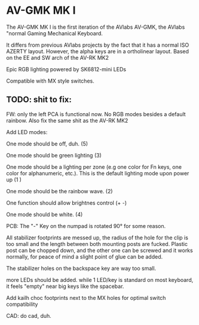 
# AV-GMK MK I

  

The AV-GMK MK I is the first iteration of the AVlabs AV-GMK, the AVlabs "normal Gaming Mechanical Keyboard.

It differs from previous AVlabs projects by the fact that it has a normal ISO AZERTY layout. However, the alpha keys are in a ortholinear layout.
Based on the EE and SW arch of the AV-RK MK2

Epic RGB lighting powered by SK6812-mini LEDs

Compatible with MX style switches.

  
  

## TODO: shit to fix:

  

FW: only the left PCA is functional now. No RGB modes besides a default rainbow. Also fix the same shit as the AV-RK MK2

Add LED modes:

One mode should be off, duh. (5)

One mode should be green lighting (3)

One mode should be a lighting per zone (e.g one color for Fn keys, one color for alphanumeric, etc.). This is the default lighting mode upon power up (1 )

One mode should be the rainbow wave.  (2)

One function should allow brightnes control (+ -)

One mode should be white. (4)



  
  

PCB: The "-" Key on the numpad is rotated 90° for some reason.

All stabilizer footprints are messed up, the radius of the hole for the clip is too small and the length between both mounting posts are fucked. Plastic post can be chopped down, and the other one can be screwed and it works normally, for peace of mind a slight point of glue can be added.

The stabilizer holes on the backspace key are way too small.

more LEDs should be added. while 1 LED/key is standard on most keyboard, it feels "empty" near big keys like the spacebar.

Add kailh choc footprints next to the MX holes for optimal switch compatibility

  

CAD: do cad, duh.
